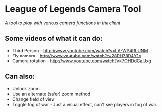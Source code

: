 League of Legends Camera Tool
=============================
*A tool to play with various camera functions in the client*

Some videos of what it can do:
-----------------------------
- Third Person - http://www.youtube.com/watch?v=LA-WP4RLUNM
- Fly camera - http://www.youtube.com/watch?v=28RH78R4Y1c
- Camera rotation - http://www.youtube.com/watch?v=7OHDdCaIJxg

Can also:
----------
- Unlock zoom
- Use an alternate (safer) zoom method
- Change field of view
- Toggle fog of war - Just a visual effect, can't see players in fog of war.
